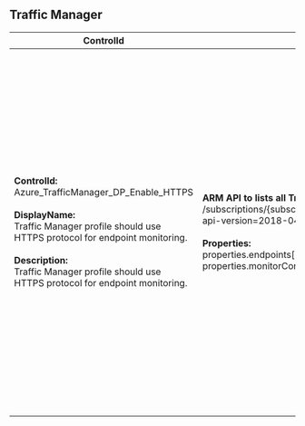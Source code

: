 ## Traffic Manager

| ControlId | Dependent Azure API(s) and Properties | Control spec |
|-----------|-------------------------------------|------------------|
| <b>ControlId:</b><br> Azure_TrafficManager_DP_Enable_HTTPS <br><br><b>DisplayName:</b><br>Traffic Manager profile should use HTTPS protocol for endpoint monitoring. <br><br><b>Description: </b><br> Traffic Manager profile should use HTTPS protocol for endpoint monitoring. |  <b> ARM API to lists all Traffic Manager profiles within a subscription: </b> <br> /subscriptions/{subscriptionId}/providers/Microsoft.Network/trafficmanagerprofiles?<br>api-version=2018-04-01 <br><br><b>Properties:</b><br> properties.endpoints[\*] <br> properties.monitorConfig.protocol | <b>Scope: </b> Applies to all Azure Traffic Manager.<br><br><b>Config: </b> NA<br><br> <b>Passed: </b><br> 1. No endpoints are present in the traffic manager profile. <br> 2. All endpoints are disabled <br> 3. Endpoints are enabled with HTTPS protocol. <br><br> <b>Failed: </b><br> Endpoints are enabled without HTTPS protocol. <br><br><b>NotApplicable: </b><br> TCP protocol is enabled for endpoint monitoring. |

